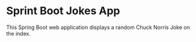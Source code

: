 # Sprint Boot Jokes App
This Spring Boot web application displays a random Chuck Norris Joke on the index.